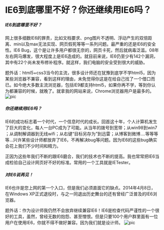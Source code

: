 # IE6到底哪里不好？你还继续用IE6吗？
##### IE6到底哪里不好？
网上很多细数IE6的罪责，比如文档要求、png图片不透明、浮动产生的双倍距离、min以及max无法实现、网页假死等等一系列问题。最严重的还是IE6的安全性。IE6 Bug，这个是让许多用户都很无奈的，网页卡死，然后就病毒泛滥。08年左右网马爆发，很大程度上是IE6造成的。就目前来说，IE6仍至少有142个漏洞，其中有22个尚未发布修补程序。就这样，我们电脑的安全受到很大的威胁。

题外话：html5+css3当今的主流，很多设计师还在犹豫到底学不学html5，因为某些浏览器不兼容，看到这样的理由，未免觉得你这是在给自己找了一个借口而已。如今绝大多数主流浏览器，包括IE9都支持html5，如果你再不学，等到你认为都兼容的时候，就晚了。就拿我的网站来说，Chrome浏览器用户是最多的。
![pic](http://www.yangqq.com/d/file/jstt/bj/2014-05-26/2ba7321cf9efc138f9f4dd7084eef61e.jpg)
##### 你还继续用IE6吗？
IE6的成功标志着一个时代，一个信息时代的成长。回首这十年，个人计算机发生了巨大的变化，每人一台PC成为了可能。从当年的拨号到宽带；从win98到win7 ；从调制解调器到无线wifi；从右键“目标另存为”到迅雷；从博客到微博....等等等等...兴许某些设计师都放弃了IE6，不再解决bug等问题。因为IE6的这些bug确实会花上我们不少时间和精力。

正因为这些年我们不断的跟IE6磨合，我们的技术也不断的提高。我也常常把IE6当成检验自己设计网页好不好的标准。常用的一个工具就是IETester。
##### 对IE6说再见！
IE6也许是您上网的第一个入口，但是我们必须直面它的缺点。2014年4月8日，在Windows XP正式退役时，与之一同退出历史舞台的还有曾经广泛普及的IE6浏览器。

题外话：作为设计师我仍然不会放弃继续兼容IE6！IE6是检查代码严谨性的一个很好的工具，虽然，曾经无数的抱怨、甚至憎恨。但是只要100个用户群里面有一位用户在使用IE6，你就不得不做好兼容。因为我们就是设计师。
![pic](http://www.yangqq.com/d/file/jstt/bj/2014-05-26/a7c76a5205a780f9d682b6b010c21a5f.jpg)
